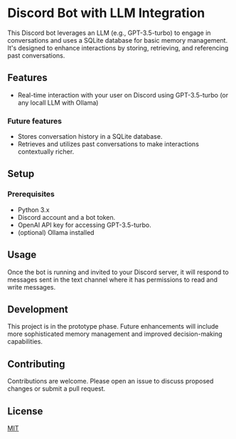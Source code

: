 # Discord Bot with LLM Integration

This Discord bot leverages an LLM (e.g., GPT-3.5-turbo) to engage in conversations and uses a SQLite database for basic memory management. It's designed to enhance interactions by storing, retrieving, and referencing past conversations.

## Features

- Real-time interaction with your user on Discord using GPT-3.5-turbo (or any locall LLM with Ollama)

### Future features
- Stores conversation history in a SQLite database.
- Retrieves and utilizes past conversations to make interactions contextually richer.

## Setup

### Prerequisites

- Python 3.x
- Discord account and a bot token.
- OpenAI API key for accessing GPT-3.5-turbo.
- (optional) Ollama installed

## Usage

Once the bot is running and invited to your Discord server, it will respond to messages sent in the text channel where it has permissions to read and write messages.

## Development

This project is in the prototype phase. Future enhancements will include more sophisticated memory management and improved decision-making capabilities.

## Contributing

Contributions are welcome. Please open an issue to discuss proposed changes or submit a pull request.

## License

[MIT](LICENSE)
